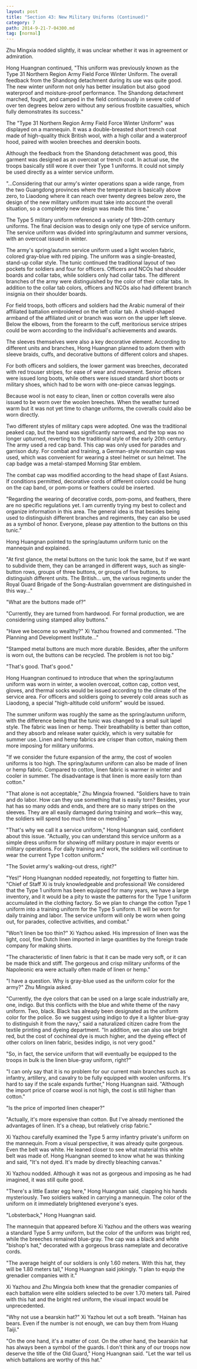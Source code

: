 ```yaml
---
layout: post
title: "Section 43: New Military Uniforms (Continued)"
category: 7
path: 2014-9-21-7-04300.md
tag: [normal]
---
```


Zhu Mingxia nodded slightly, it was unclear whether it was in agreement or admiration.

Hong Huangnan continued, "This uniform was previously known as the Type 31 Northern Region Army Field Force Winter Uniform. The overall feedback from the Shandong detachment during its use was quite good. The new winter uniform not only has better insulation but also good waterproof and moisture-proof performance. The Shandong detachment marched, fought, and camped in the field continuously in severe cold of over ten degrees below zero without any serious frostbite casualties, which fully demonstrates its success."

The "Type 31 Northern Region Army Field Force Winter Uniform" was displayed on a mannequin. It was a double-breasted short trench coat made of high-quality thick British wool, with a high collar and a waterproof hood, paired with woolen breeches and deerskin boots.

Although the feedback from the Shandong detachment was good, this garment was designed as an overcoat or trench coat. In actual use, the troops basically still wore it over their Type 1 uniforms. It could not simply be used directly as a winter service uniform.

"...Considering that our army's winter operations span a wide range, from the two Guangdong provinces where the temperature is basically above zero, to Liaodong where it can reach over twenty degrees below zero, the design of the new military uniform must take into account the overall situation, so a completely new design was made this time."

The Type 5 military uniform referenced a variety of 19th-20th century uniforms. The final decision was to design only one type of service uniform. The service uniform was divided into spring/autumn and summer versions, with an overcoat issued in winter.

The army's spring/autumn service uniform used a light woolen fabric, colored gray-blue with red piping. The uniform was a single-breasted, stand-up collar style. The tunic continued the traditional layout of two pockets for soldiers and four for officers. Officers and NCOs had shoulder boards and collar tabs, while soldiers only had collar tabs. The different branches of the army were distinguished by the color of their collar tabs. In addition to the collar tab colors, officers and NCOs also had different branch insignia on their shoulder boards.

For field troops, both officers and soldiers had the Arabic numeral of their affiliated battalion embroidered on the left collar tab. A shield-shaped armband of the affiliated unit or branch was worn on the upper left sleeve. Below the elbows, from the forearm to the cuff, meritorious service stripes could be worn according to the individual's achievements and awards.

The sleeves themselves were also a key decorative element. According to different units and branches, Hong Huangnan planned to adorn them with sleeve braids, cuffs, and decorative buttons of different colors and shapes.

For both officers and soldiers, the lower garment was breeches, decorated with red trouser stripes, for ease of wear and movement. Senior officers were issued long boots, while others were issued standard short boots or military shoes, which had to be worn with one-piece canvas leggings.

Because wool is not easy to clean, linen or cotton coveralls were also issued to be worn over the woolen breeches. When the weather turned warm but it was not yet time to change uniforms, the coveralls could also be worn directly.

Two different styles of military caps were adopted. One was the traditional peaked cap, but the band was significantly narrowed, and the top was no longer upturned, reverting to the traditional style of the early 20th century. The army used a red cap band. This cap was only used for parades and garrison duty. For combat and training, a German-style mountain cap was used, which was convenient for wearing a steel helmet or sun helmet. The cap badge was a metal-stamped Morning Star emblem.

The combat cap was modified according to the head shape of East Asians. If conditions permitted, decorative cords of different colors could be hung on the cap band, or pom-poms or feathers could be inserted.

"Regarding the wearing of decorative cords, pom-poms, and feathers, there are no specific regulations yet. I am currently trying my best to collect and organize information in this area. The general idea is that besides being used to distinguish different branches and regiments, they can also be used as a symbol of honor. Everyone, please pay attention to the buttons on this tunic."

Hong Huangnan pointed to the spring/autumn uniform tunic on the mannequin and explained.

"At first glance, the metal buttons on the tunic look the same, but if we want to subdivide them, they can be arranged in different ways, such as single-button rows, groups of three buttons, or groups of five buttons, to distinguish different units. The British... um, the various regiments under the Royal Guard Brigade of the Song-Australian government are distinguished in this way..."

"What are the buttons made of?"

"Currently, they are turned from hardwood. For formal production, we are considering using stamped alloy buttons."

"Have we become so wealthy?" Xi Yazhou frowned and commented. "The Planning and Development Institute..."

"Stamped metal buttons are much more durable. Besides, after the uniform is worn out, the buttons can be recycled. The problem is not too big."

"That's good. That's good."

Hong Huangnan continued to introduce that when the spring/autumn uniform was worn in winter, a woolen overcoat, cotton cap, cotton vest, gloves, and thermal socks would be issued according to the climate of the service area. For officers and soldiers going to severely cold areas such as Liaodong, a special "high-altitude cold uniform" would be issued.

The summer uniform was roughly the same as the spring/autumn uniform, with the difference being that the tunic was changed to a small suit lapel style. The fabric was linen or hemp. Their breathability is better than cotton, and they absorb and release water quickly, which is very suitable for summer use. Linen and hemp fabrics are crisper than cotton, making them more imposing for military uniforms.

"If we consider the future expansion of the army, the cost of woolen uniforms is too high. The spring/autumn uniform can also be made of linen or hemp fabric. Compared to cotton, linen fabric is warmer in winter and cooler in summer. The disadvantage is that linen is more easily torn than cotton."

"That alone is not acceptable," Zhu Mingxia frowned. "Soldiers have to train and do labor. How can they use something that is easily torn? Besides, your hat has so many odds and ends, and there are so many stripes on the sleeves. They are all easily damaged during training and work—this way, the soldiers will spend too much time on mending."

"That's why we call it a service uniform," Hong Huangnan said, confident about this issue. "Actually, you can understand this service uniform as a simple dress uniform for showing off military posture in major events or military operations. For daily training and work, the soldiers will continue to wear the current Type 1 cotton uniform."

"The Soviet army's walking-out dress, right?"

"Yes!" Hong Huangnan nodded repeatedly, not forgetting to flatter him. "Chief of Staff Xi is truly knowledgeable and professional! We considered that the Type 1 uniform has been equipped for many years, we have a large inventory, and it would be a pity to waste the patterns for the Type 1 uniform accumulated in the clothing factory. So we plan to change the cotton Type 1 uniform into a training uniform for the Type 5 uniform. It will be worn for daily training and labor. The service uniform will only be worn when going out, for parades, collective activities, and combat."

"Won't linen be too thin?" Xi Yazhou asked. His impression of linen was the light, cool, fine Dutch linen imported in large quantities by the foreign trade company for making shirts.

"The characteristic of linen fabric is that it can be made very soft, or it can be made thick and stiff. The gorgeous and crisp military uniforms of the Napoleonic era were actually often made of linen or hemp."

"I have a question. Why is gray-blue used as the uniform color for the army?" Zhu Mingxia asked.

"Currently, the dye colors that can be used on a large scale industrially are, one, indigo. But this conflicts with the blue and white theme of the navy uniform. Two, black. Black has already been designated as the uniform color for the police. So we suggest using indigo to dye it a lighter blue-gray to distinguish it from the navy," said a naturalized citizen cadre from the textile printing and dyeing department. "In addition, we can also use bright red, but the cost of cochineal dye is much higher, and the dyeing effect of other colors on linen fabric, besides indigo, is not very good."

"So, in fact, the service uniform that will eventually be equipped to the troops in bulk is the linen blue-gray uniform, right?"

"I can only say that it is no problem for our current main branches such as infantry, artillery, and cavalry to be fully equipped with woolen uniforms. It's hard to say if the scale expands further," Hong Huangnan said. "Although the import price of coarse wool is not high, the cost is still higher than cotton."

"Is the price of imported linen cheaper?"

"Actually, it's more expensive than cotton. But I've already mentioned the advantages of linen. It's a cheap, but relatively crisp fabric."

Xi Yazhou carefully examined the Type 5 army infantry private's uniform on the mannequin. From a visual perspective, it was already quite gorgeous. Even the belt was white. He leaned closer to see what material this white belt was made of. Hong Huangnan seemed to know what he was thinking and said, "It's not dyed. It's made by directly bleaching canvas."

Xi Yazhou nodded. Although it was not as gorgeous and imposing as he had imagined, it was still quite good.

"There's a little Easter egg here," Hong Huangnan said, clapping his hands mysteriously. Two soldiers walked in carrying a mannequin. The color of the uniform on it immediately brightened everyone's eyes.

"Lobsterback," Hong Huangnan said.

The mannequin that appeared before Xi Yazhou and the others was wearing a standard Type 5 army uniform, but the color of the uniform was bright red, while the breeches remained blue-gray. The cap was a black and white "bishop's hat," decorated with a gorgeous brass nameplate and decorative cords.

"The average height of our soldiers is only 1.60 meters. With this hat, they will be 1.80 meters tall," Hong Huangnan said jokingly. "I plan to equip the grenadier companies with it."

Xi Yazhou and Zhu Mingxia both knew that the grenadier companies of each battalion were elite soldiers selected to be over 1.70 meters tall. Paired with this hat and the bright red uniform, the visual impact would be unprecedented.

"Why not use a bearskin hat?" Xi Yazhou let out a soft breath. "Hainan has bears. Even if the number is not enough, we can buy them from Huang Taiji."

"On the one hand, it's a matter of cost. On the other hand, the bearskin hat has always been a symbol of the guards. I don't think any of our troops now deserve the title of the Old Guard," Hong Huangnan said. "Let the war tell us which battalions are worthy of this hat."